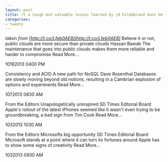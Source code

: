 ```yaml
---
layout: post
title: rt a tough but valuable lesson learned by jd hildebrand dont be an idiot
categories:
- tweets
---
```

*taken from [http://t.co/Lfeb0AE8](http://t.co/Lfeb0AE8)*
Believe it or not, public clouds are more secure than private clouds Hassan Bawab The maintenance that goes into public clouds makes them more reliable and harder to compromise Read More...

10182013 0400 PM

Consistency and ACID A new path for NoSQL Dave Rosenthal Databases are slowly moving beyond old notions, resulting in a Cambrian explosion of options and experiments Read More...

1072013 0830 AM

From the Editors Unapologetically uninspired SD Times Editorial Board Apple's rollout of the latest iPhones seemed like it wasn't even trying to be groundbreaking, a bad sign from Tim Cook Read More...

1032013 1030 AM

From the Editors Microsofts big opportunity SD Times Editorial Board Microsoft stands at a point where it can turn its fortunes around Apple has to show some signs of creativity Read More...

1032013 0930 AM

